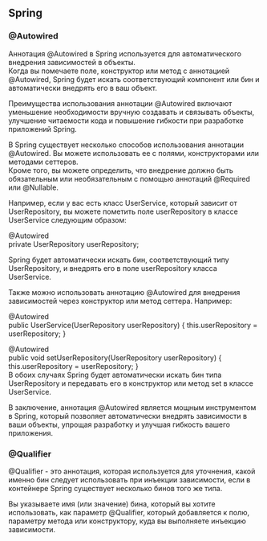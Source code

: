 

## Spring



### @Autowired
Аннотация @Autowired в Spring используется для автоматического внедрения зависимостей в объекты.   
Когда вы помечаете поле, конструктор или метод с аннотацией @Autowired, 
Spring будет искать соответствующий компонент или бин и автоматически внедрять его в ваш объект.  
  
Преимущества использования аннотации @Autowired включают уменьшение необходимости вручную создавать и 
связывать объекты, улучшение читаемости кода и повышение гибкости при разработке приложений Spring.  
  
В Spring существует несколько способов использования аннотации @Autowired. 
Вы можете использовать ее с полями, конструкторами или методами сеттеров.  
Кроме того, вы можете определить, что внедрение должно быть обязательным или необязательным с помощью 
аннотаций @Required или @Nullable.  

Например, если у вас есть класс UserService, который зависит от UserRepository, 
вы можете пометить поле userRepository в классе UserService следующим образом:  
  
@Autowired    
private UserRepository userRepository;  
  
Spring будет автоматически искать бин, соответствующий типу UserRepository, и внедрять его в поле 
userRepository класса UserService.  
  

Также можно использовать аннотацию @Autowired для внедрения зависимостей через конструктор или метод сеттера. 
  Например:  

@Autowired  
public UserService(UserRepository userRepository) { this.userRepository = userRepository; }   
  
@Autowired   
public void setUserRepository(UserRepository userRepository) { this.userRepository = userRepository; }  
В обоих случаях Spring будет автоматически искать бин типа UserRepository и передавать его в конструктор 
или метод set в классе UserService.  


В заключение, аннотация @Autowired является мощным инструментом в Spring, который позволяет 
автоматически внедрять зависимости в ваши объекты, упрощая разработку и улучшая гибкость вашего приложения.  
  
### @Qualifier
@Qualifier - это аннотация, которая используется для уточнения, какой именно бин следует использовать при инъекции зависимости, если в контейнере Spring существует несколько бинов того же типа.

Вы указываете имя (или значение) бина, который вы хотите использовать, как параметр @Qualifier, который добавляется к полю, параметру метода или конструктору, куда вы выполняете инъекцию зависимости.


